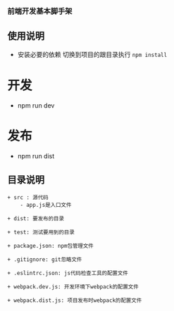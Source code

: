 ### 前端开发基本脚手架

## 使用说明
 + 安装必要的依赖
   切换到项目的跟目录执行 `npm install` 

# 开发
  + npm run dev
    
# 发布
  + npm run dist


## 目录说明
	+ src : 源代码
		- app.js是入口文件

	+ dist: 要发布的目录

	+ test: 测试要用到的目录

	+ package.json: npm包管理文件

	+ .gitignore: git忽略文件

	+ .eslintrc.json: js代码检查工具的配置文件

	+ webpack.dev.js: 开发环境下webpack的配置文件

	+ webpack.dist.js: 项目发布时webpack的配置文件

